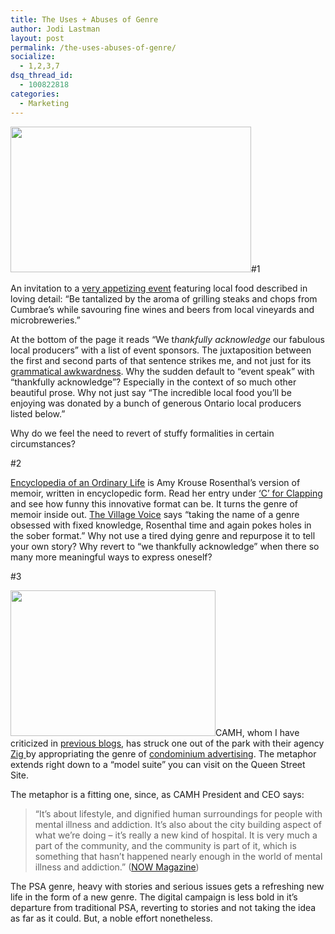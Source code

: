 ```yaml
---
title: The Uses + Abuses of Genre
author: Jodi Lastman
layout: post
permalink: /the-uses-abuses-of-genre/
socialize:
  - 1,2,3,7
dsq_thread_id:
  - 100822818
categories:
  - Marketing
---
```

<a rel="attachment wp-att-2450" href="http://hypenotic.com/meaning-fulmarketing/2442/the-uses-abuses-of-genre/attachment/screen-shot-2010-05-25-at-11-11-52-am"><img class="alignleft size-full wp-image-2450" title="Screen shot 2010-05-25 at 11.11.52 AM" src="http://hypenotic.com/wordpress/wp-content/uploads/2010/05/Screen-shot-2010-05-25-at-11.11.52-AM.png" alt="" width="385" height="233" /></a>#1

An invitation to a [very appetizing event][1] featuring local food described in loving detail: &#8220;Be tantalized by the aroma of grilling steaks and chops from Cumbrae’s while savouring fine wines and beers from local vineyards and microbreweries.&#8221;

At the bottom of the page it reads &#8220;We t*hankfully acknowledge* our fabulous local producers&#8221; with a list of event sponsors. The juxtaposition between the first and second parts of that sentence strikes me, and not just for its [grammatical awkwardness][2]. Why the sudden default to &#8220;event speak&#8221; with &#8220;thankfully acknowledge&#8221;? Especially in the context of so much other beautiful prose. Why not just say &#8220;The incredible local food you&#8217;ll be enjoying was donated by a bunch of generous Ontario local producers listed below.&#8221;

Why do we feel the need to revert of stuffy formalities in certain circumstances?

#2

[Encyclopedia of an Ordinary Life][3] is Amy Krouse Rosenthal&#8217;s version of memoir, written in encyclopedic form. Read her entry under [&#8216;C&#8217; for Clapping][4] and see how funny this innovative format can be. It turns the genre of memoir inside out. [The Village Voice][5] says &#8220;taking the name of a genre obsessed with fixed knowledge, Rosenthal time and again pokes holes in the sober format.&#8221; Why not use a tired dying genre and repurpose it to tell your own story? Why revert to &#8220;we thankfully acknowledge&#8221; when there so many more meaningful ways to express oneself?

#3

<a rel="attachment wp-att-2448" href="http://hypenotic.com/meaning-fulmarketing/2442/the-uses-abuses-of-genre/attachment/screen-shot-2010-05-25-at-11-04-44-am"><img class="alignleft size-full wp-image-2448" title="Screen shot 2010-05-25 at 11.04.44 AM" src="http://hypenotic.com/wordpress/wp-content/uploads/2010/05/Screen-shot-2010-05-25-at-11.04.44-AM.png" alt="" width="328" height="233" /></a>CAMH, whom I have criticized in [previous blogs][6], has struck one out of the park with their agency [Zig ][7]by appropriating the genre of [condominium advertising][8]. The metaphor extends right down to a &#8220;model suite&#8221; you can visit on the Queen Street Site.

The metaphor is a fitting one, since, as CAMH President and CEO says:

> “It’s about lifestyle, and dignified human surroundings for people with mental illness and addiction. It’s also about the city building aspect of what we’re doing – it’s really a new kind of hospital. It is very much a part of the community, and the community is part of it, which is something that hasn’t happened nearly enough in the world of mental illness and addiction.” ([NOW Magazine][9])

The PSA genre, heavy with stories and serious issues gets a refreshing new life in the form of a new genre. The digital campaign is less bold in it&#8217;s departure from traditional PSA, reverting to stories and not taking the idea as far as it could. But, a noble effort nonetheless.

 [1]: https://secure.communaltable.ca/
 [2]: http://www.english-test.net/forum/ftopic13048.html
 [3]: http://www.amazon.ca/Encyclopedia-Ordinary-Life-Krouse-Rosenthal/dp/1400080452
 [4]: http://books.google.ca/books?id=ZiRNAzbEE4YC&pg=PA74&lpg=PA74&dq=amy+krouse+rosenthal+clapping&source=bl&ots=EMPGkMqQZW&sig=xqFvslXUCeJBGX9AImRVmCiiikM&hl=en&ei=fNL7S4fSIomGNru99ZkB&sa=X&oi=book_result&ct=result&resnum=2&ved=0CBcQ6AEwAQ#v=onepage&q&f=false
 [5]: http://www.villagevoice.com/books/0508,park,61332,10.html
 [6]: http://hypenotic.com/blog/1751/hey-camh-im-quitting-quitting
 [7]: http://www.zigideas.com/
 [8]: http://adland.tv/ooh/centre-addiction-mental-health-selling-hospital-condos-including-model-suite
 [9]: http://www.nowtoronto.com/daily/story.cfm?content=174366